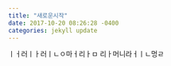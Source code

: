 ```yaml
---
title: "새로운시작"
date: 2017-10-20 08:26:28 -0400
categories: jekyll update
---
```


ㅣㅓ러ㅣㅏ러ㅣㄴㅇ마ㅓ리ㅏㅁ
리ㅏ머니라ㅓㅣㄴ멍ㄹ
